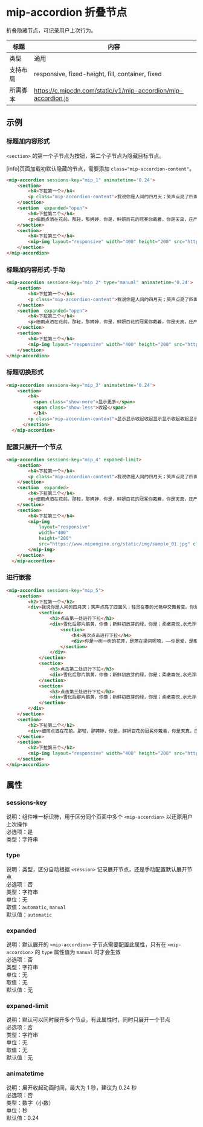 # mip-accordion 折叠节点

折叠隐藏节点，可记录用户上次行为。

标题|内容
----|----
类型|通用
支持布局|responsive, fixed-height, fill, container, fixed
所需脚本|https://c.mipcdn.com/static/v1/mip-accordion/mip-accordion.js

## 示例

### 标题加内容形式

`<section>` 的第一个子节点为按钮，第二个子节点为隐藏目标节点。

[info]页面加载初默认隐藏的节点，需要添加 `class="mip-accordion-content"`。

```html
<mip-accordion sessions-key="mip_1" animatetime='0.24'>
    <section>
        <h4>下拉第一个</h4>
        <p class="mip-accordion-content">我说你是人间的四月天；笑声点亮了四面风；轻灵在春的光艳中交舞着变。你是四月早天里的云烟，黄昏吹着风的软，星子在无意中闪，</p>
    </section>
    <section  expanded="open">
        <h4>下拉第二个</h4>
        <p>细雨点洒在花前。那轻，那娉婷，你是，鲜妍百花的冠冕你戴着，你是天真，庄严，你是夜夜的月圆。</p>
    </section>
    <section>
        <h4>下拉第三个</h4>
        <mip-img layout="responsive" width="400" height="200" src="https://www.mipengine.org/static/img/sample_01.jpg" class="mip-accordion-content"></mip-img>
    </section>
</mip-accordion>
```

### 标题加内容形式-手动

```html
<mip-accordion sessions-key="mip_2" type="manual" animatetime='0.24'>
    <section>
        <h4>下拉第一个</h4>
        <p class="mip-accordion-content">我说你是人间的四月天；笑声点亮了四面风；轻灵在春的光艳中交舞着变。你是四月早天里的云烟，黄昏吹着风的软，星子在无意中闪，</p>
    </section>
    <section  expanded="open">
        <h4>下拉第二个</h4>
        <p>细雨点洒在花前。那轻，那娉婷，你是，鲜妍百花的冠冕你戴着，你是天真，庄严，你是夜夜的月圆。</p>
    </section>
    <section>
        <h4>下拉第三个</h4>
        <mip-img layout="responsive" width="400" height="200" src="https://www.mipengine.org/static/img/sample_01.jpg" class="mip-accordion-content"></mip-img>
    </section>
</mip-accordion>
```

### 标题切换形式

```html
<mip-accordion sessions-key="mip_3" animatetime='0.24'>
    <section>
        <h4>
          <span class="show-more">显示更多</span>
          <span class="show-less">收起</span>
          </h4>
        <p class="mip-accordion-content">显示显示收起收起显示显示收起收起显示显示收起收起显示显示收起收起</p>
      </section>
  </mip-accordion>
```

### 配置只展开一个节点

```html
<mip-accordion sessions-key="mip_4" expaned-limit>
    <section>
        <h4>下拉第一个</h4>
        <p class="mip-accordion-content">我说你是人间的四月天；笑声点亮了四面风；轻灵在春的光艳中交舞着变。你是四月早天里的云烟，黄昏吹着风的软，星子在无意中闪，</p>
    </section>
    <section  expanded>
        <h4>下拉第二个</h4>
        <p>细雨点洒在花前。那轻，那娉婷，你是，鲜妍百花的冠冕你戴着，你是天真，庄严，你是夜夜的月圆。</p>
    </section>
    <section>
        <h4>下拉第三个</h4>
        <mip-img
            layout="responsive"
            width="400"
            height="200"
            src="https://www.mipengine.org/static/img/sample_01.jpg" class="mip-accordion-content">
        </mip-img>
    </section>
  </mip-accordion>
```

### 进行嵌套

```html
<mip-accordion sessions-key="mip_5">
    <section>
        <h2>下拉第一个</h2>
        <div>我说你是人间的四月天；笑声点亮了四面风；轻灵在春的光艳中交舞着变。你是四月早天里的云烟，黄昏吹着风的软，星子在无意中闪，
            <section>
                <h3>点击第一处进行下拉</h3>
                <div>雪化后那片鹅黄，你像；新鲜初放芽的绿，你是；柔嫩喜悦,水光浮动着你梦期待中的白莲。
                    <section>
                        <h4>再次点击进行下拉</h4>
                        <div>你是一树一树的花开，是燕在梁间呢喃，——你是爱，是暖，是希望，你是人间的四月天！</div>
                    </section>
                </div>
            </section>
            <section>
                <h3>点击第二处进行下拉</h3>
                <div>雪化后那片鹅黄，你像；新鲜初放芽的绿，你是；柔嫩喜悦,水光浮动着你梦期待中的白莲。</div>
            </section>
            <section>
                <h3>点击第三处进行下拉</h3>
                <div>雪化后那片鹅黄，你像；新鲜初放芽的绿，你是；柔嫩喜悦,水光浮动着你梦期待中的白莲。</div>
            </section>
        </div>
    </section>
    <section>
        <h2>下拉第二个</h2>
        <div>细雨点洒在花前。那轻，那娉婷，你是，鲜妍百花的冠冕你戴着，你是天真，庄严，你是夜夜的月圆。</div>
    </section>
    <section>
        <h2>下拉第三个</h2>
        <mip-img layout="responsive" width="400" height="200" src="https://www.mipengine.org/static/img/sample_01.jpg"></mip-img>
    </section>
</mip-accordion>
```

## 属性

### sessions-key

说明：组件唯一标识符，用于区分同个页面中多个 `<mip-accordion>` 以还原用户上次操作  
必选项：是  
类型：字符串

### type 

说明：类型，区分自动根据 `<session>` 记录展开节点，还是手动配置默认展开节点  
必选项：否     
类型：字符串   
单位：无   
取值：`automatic`, `manual`   
默认值：`automatic`

### expanded

说明：默认展开的 `<mip-accordion>` 子节点需要配置此属性，只有在 `<mip-accordion>` 的 `type` 属性值为 `manual` 时才会生效      
必选项：否   
类型：字符串   
单位：无   
取值：无   
默认值：无

### expaned-limit

说明：默认可以同时展开多个节点，有此属性时，同时只展开一个节点      
必选项：否   
类型：字符串   
单位：无   
取值：无   
默认值：无

### animatetime
说明：展开收起动画时间，最大为 1 秒，建议为 0.24 秒   
必选项：否   
类型：数字（小数）  
单位：秒  
默认值：0.24
